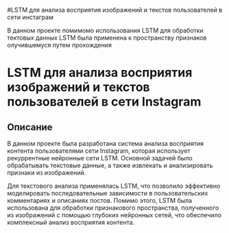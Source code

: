 #LSTM для анализа восприятия изображений и текстов пользователей в сети инстаграм

В данном проекте помимомо использования LSTM для обработки тектовых данных LSTM была применена к пространству признаков олучившемуся путем прохождения

# LSTM для анализа восприятия изображений и текстов пользователей в сети Instagram
## Описание
В данном проекте была разработана система анализа восприятия контента пользователями сети Instagram, которая использует рекуррентные нейронные сети LSTM. Основной задачей было обрабатывать текстовые данные, а также извлекать и анализировать признаки из изображений.

Для текстового анализа применялась LSTM, что позволило эффективно моделировать последовательные зависимости в пользовательских комментариях и описаниях постов. Помимо этого, LSTM была использована для обработки признакового пространства, полученного из изображений с помощью глубоких нейронных сетей, что обеспечило комплексный анализ восприятия контента.
